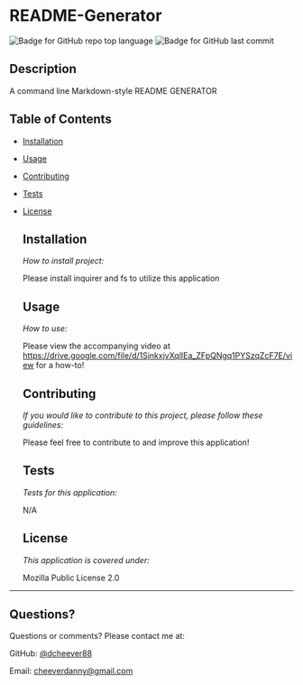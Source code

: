# README-Generator
  
  ![Badge for GitHub repo top language](https://img.shields.io/github/languages/top/dcheever88/README-Generator?style=flat&logo=appveyor) ![Badge for GitHub last commit](https://img.shields.io/github/last-commit/dcheever88/README-Generator?style=flat&logo=appveyor)
  

  ## Description

  A command line Markdown-style README GENERATOR

  ## Table of Contents
    
* [Installation](#installation)

    
* [Usage](#usage)

    
* [Contributing](#contributing)

    
* [Tests](#tests)

    
* [License](#License)

  ## Installation

  *How to install project:*

  Please install inquirer and fs to utilize this application
  ## Usage

  *How to use:*

  Please view the accompanying video at https://drive.google.com/file/d/1SjnkxjvXqlIEa_ZFpQNgq1PYSzqZcF7E/view for a how-to!
  ## Contributing

  *If you would like to contribute to this project, please follow these guidelines:*

  Please feel free to contribute to and improve this application!
  ## Tests

  *Tests for this application:*

  N/A
  ## License

  *This application is covered under:*

  Mozilla Public License 2.0
-----------------
  ## Questions?

Questions or comments? Please contact me at:

GitHub: [@dcheever88](https://api.github.com/users/dcheever88)


Email: cheeverdanny@gmail.com